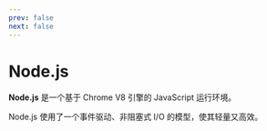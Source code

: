 ```yaml
---
prev: false
next: false
---
```


# Node.js

**Node.js** 是一个基于 Chrome V8 引擎的 JavaScript 运行环境。

Node.js 使用了一个事件驱动、非阻塞式 I/O 的模型，使其轻量又高效。
